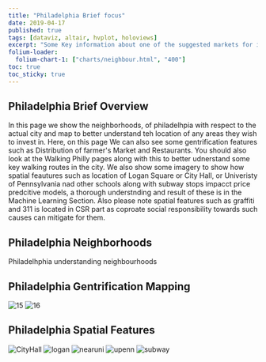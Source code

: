 ```yaml
---
title: "Philadelphia Brief focus"
date: 2019-04-17
published: true
tags: [dataviz, altair, hvplot, holoviews]
excerpt: "Some Key information about one of the suggested markets for investment Philadelphia"
folium-loader:
  folium-chart-1: ["charts/neighbour.html", "400"]
toc: true
toc_sticky: true
---
```

## Philadelphia Brief Overview 
In this page we show the neighborhoods, of philadelhpia with respect to the actual city and map to better understand teh location of any areas they wish to invest in.
Here, on this page  We can also see some gentrification features such as Distribution of farmer's Market and Restaurants.
You should also look at the Walking Philly pages along with this to better udnerstand some key walking routes in the city.
We also show some imagery to show how spatial feautures such as location of Logan Square or City Hall, or Univeristy of Pennsylvania nad other schools along with subway stops impacct price predcitive models, a thorough understnding and result of these is in the Machine Learning Section.
Also please note spatial features such as graffiti and 311 is located in CSR part as coproate social responsibility towards such causes can mitigate for them.


## Philadelphia Neighborhoods
Philadelhphia understanding neighbourhoods

<div id="folium-chart-1"></div>

## Philadelphia Gentrification Mapping
![15]({{https://akshaynagar26.github.io}}{{/Submission620_Akshay_Nagar}}/assets/images/15.png)
![16]({{https://akshaynagar26.github.io}}{{/Submission620_Akshay_Nagar}}/assets/images/16.png)

## Philadelphia Spatial Features
![CityHall]({{https://akshaynagar26.github.io}}{{/Submission620_Akshay_Nagar}}/assets/images/CityHall.png)
![logan]({{https://akshaynagar26.github.io}}{{/Submission620_Akshay_Nagar}}/assets/images/logan.png)
![nearuni]({{https://akshaynagar26.github.io}}{{/Submission620_Akshay_Nagar}}/assets/images/nearuni.png)
![upenn]({{https://akshaynagar26.github.io}}{{/Submission620_Akshay_Nagar}}/assets/images/upenn.png)
![subway]({{https://akshaynagar26.github.io}}{{/Submission620_Akshay_Nagar}}/assets/images/subway.png)




